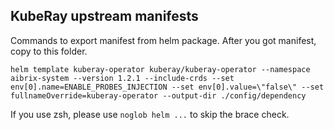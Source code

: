 ## KubeRay upstream manifests

Commands to export manifest from helm package. After you got manifest, copy to this folder.

```shell
helm template kuberay-operator kuberay/kuberay-operator --namespace aibrix-system --version 1.2.1 --include-crds --set env[0].name=ENABLE_PROBES_INJECTION --set env[0].value=\"false\" --set fullnameOverride=kuberay-operator --output-dir ./config/dependency
```

If you use zsh, please use `noglob helm ...` to skip the brace check.
